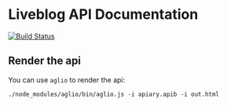 # Liveblog API Documentation

[![Build Status](https://travis-ci.org/petrjasek/liveblog-api.svg?branch=master)](https://travis-ci.org/petrjasek/liveblog-api)

## Render the api

You can use `aglio` to render the api:

    ./node_modules/aglio/bin/aglio.js -i apiary.apib -i out.html

